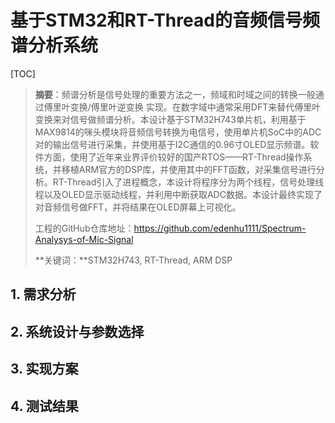 # 基于STM32和RT-Thread的音频信号频谱分析系统

[TOC]

> **摘要**：频谱分析是信号处理的重要方法之一，频域和时域之间的转换一般通过傅里叶变换/傅里叶逆变换 实现。在数字域中通常采用DFT来替代傅里叶变换来对信号做频谱分析。本设计基于STM32H743单片机，利用基于MAX9814的咪头模块将音频信号转换为电信号，使用单片机SoC中的ADC对的输出信号进行采集，并使用基于I2C通信的0.96寸OLED显示频谱。软件方面，使用了近年来业界评价较好的国产RTOS——RT-Thread操作系统，并移植ARM官方的DSP库，并使用其中的FFT函数，对采集信号进行分析。RT-Thread引入了进程概念，本设计将程序分为两个线程，信号处理线程以及OLED显示驱动线程，并利用中断获取ADC数据。本设计最终实现了对音频信号做FFT，并将结果在OLED屏幕上可视化。
>
> 工程的GitHub仓库地址：https://github.com/edenhu1111/Spectrum-Analysys-of-Mic-Signal
>
> **关键词：**STM32H743, RT-Thread, ARM DSP 

## 1. 需求分析



## 2. 系统设计与参数选择



## 3. 实现方案



## 4. 测试结果

